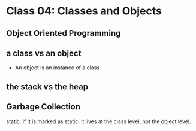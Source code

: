 # Class 04: Classes and Objects

##  Object Oriented Programming

##  a class vs an object
* An object is an instance of a class


## the stack vs the heap

## Garbage Collection

static:
if it is marked as static, it lives at the class level, not the object level.
